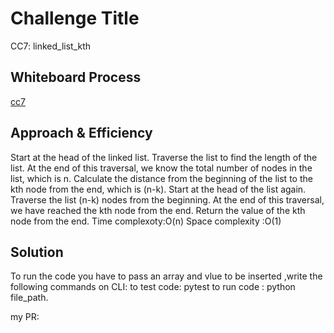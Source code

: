 # Challenge Title
CC7: linked_list_kth

## Whiteboard Process
<!-- Embedded whiteboard image -->
[cc7](./cc7.jpg)

## Approach & Efficiency
<!-- What approach did you take? Why? What is the Big O space/time for this approach? -->
Start at the head of the linked list.
Traverse the list to find the length of the list. At the end of this traversal, we know the total number of nodes in the list, which is n.
Calculate the distance from the beginning of the list to the kth node from the end, which is (n-k).
Start at the head of the list again.
Traverse the list (n-k) nodes from the beginning. At the end of this traversal, we have reached the kth node from the end.
Return the value of the kth node from the end.
Time complexoty:O(n)
Space complexity :O(1)

## Solution
<!-- Show how to run your code, and examples of it in action -->
To run the code you have to pass an array and vlue to be inserted ,write the following commands on CLI:
to test code:
pytest
to run code :
python file_path.

my PR:
